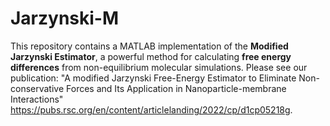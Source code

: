 # Jarzynski-M

This repository contains a MATLAB implementation of the **Modified Jarzynski Estimator**, a powerful method for calculating **free energy differences** from 
non-equilibrium molecular simulations. Please see our publication: "A modified Jarzynski Free-Energy Estimator to Eliminate Non-conservative Forces and Its 
Application in Nanoparticle-membrane Interactions" https://pubs.rsc.org/en/content/articlelanding/2022/cp/d1cp05218g.
